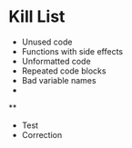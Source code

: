Kill List
=========
* Unused code
* Functions with side effects
* Unformatted code
* Repeated code blocks
* Bad variable names
*
** 
* Test
* Correction
